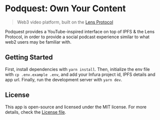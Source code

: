 # Podquest: Own Your Content

> Web3 video platform, built on the [Lens Protocol](https://lens.dev)

Podquest provides a YouTube-inspired interface on top of IPFS & the Lens Protocol, in order to provide a social podcast experience similar to what web2 users may be familiar with.

## Getting Started

First, install dependencies with `yarn install`. Then, initialize the env file with `cp .env.example .env`, and add your Infura project id, IPFS details and app url. Finally, run the development server with `yarn dev`.

## License

This app is open-source and licensed under the MIT license. For more details, check the [License file](LICENSE).
